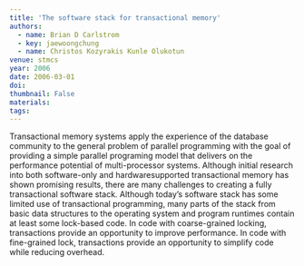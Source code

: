 ```yaml
---
title: 'The software stack for transactional memory'
authors:
  - name: Brian D Carlstrom
  - key: jaewoongchung
  - name: Christos Kozyrakis Kunle Olukotun
venue: stmcs
year: 2006
date: 2006-03-01
doi: 
thumbnail: False
materials:
tags:
---
```

Transactional memory systems apply the experience of the database community to the general problem of parallel programming with the goal of providing a simple parallel programing model that delivers on the performance potential of multi-processor systems. Although initial research into both software-only and hardwaresupported transactional memory has shown promising results, there are many challenges to creating a fully transactional software stack. Although today’s software stack has some limited use of transactional programming, many parts of the stack from basic data structures to the operating system and program runtimes contain at least some lock-based code. In code with coarse-grained locking, transactions provide an opportunity to improve performance. In code with fine-grained lock, transactions provide an opportunity to simplify code while reducing overhead.
